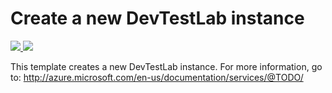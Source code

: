 # Create a new DevTestLab instance

<a href="https://portal.azure.com/#create/Microsoft.Template/uri/https%3A%2F%2Fraw.githubusercontent.com%2Fmithunshanbhag%2Fazure-quickstart-templates%2Fmithuns-dtl-templates%2F101-devtestlab-create-lab%2Fazuredeploy.json" target="_blank">
    <img src="http://azuredeploy.net/deploybutton.png"/>
</a>

<a href="http://armviz.io/#/?load=https://raw.githubusercontent.com/mithunshanbhag/azure-quickstart-templates/mithuns-dtl-templates/101-devtestlab-create-lab/azuredeploy.json" target="_blank">
  <img src="http://armviz.io/visualizebutton.png"/>
</a>


This template creates a new DevTestLab instance. For more information, go to: http://azure.microsoft.com/en-us/documentation/services/@TODO/
